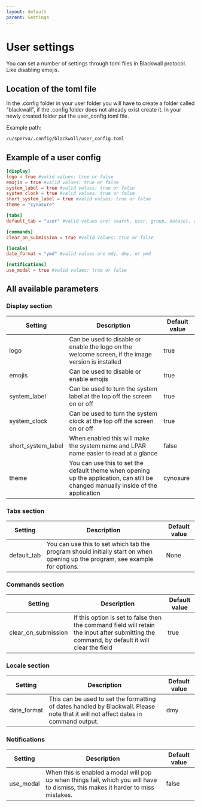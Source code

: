 ```yaml
---
layout: default
parent: Settings
---
```


# User settings

You can set a number of settings through toml files in Blackwall protocol. Like disabling emojis.

## Location of the toml file

In the .config folder in your user folder you will have to create a folder called "blackwall", if the .config folder does not already exist create it. In your newly created folder put the user_config.toml file.

Example path:

```txt
/u/sperva/.config/blackwall/user_config.toml
```

## Example of a user config

```toml
[display]
logo = true #valid values: true or false
emojis = true #valid values: true or false
system_label = true #valid values: true or false
system_clock = true #valid values: true or false
short_system_label = true #valid values: true or false
theme = "cynosure"

[tabs]
default_tab = "user" #valid values are: search, user, group, dataset, resource, options, and commands

[commands]
clear_on_submission = true #valid values: true or false

[locale]
date_format = "ymd" #valid values are mdy, dmy, or ymd

[notifications]
use_modal = true #valid values: true or false
```

## All available parameters

### Display section

| Setting | Description | Default value |
|---------|-------------|---------|
| logo    | Can be used to disable or enable the logo on the welcome screen, if the image version is installed            | true        |
| emojis   | Can be used to disable or enable emojis | true        |
| system_label  | Can be used to turn the system label at the top off the screen on or off | true        |
| system_clock  | Can be used to turn the system clock at the top off the screen on or off | true        |
| short_system_label | When enabled this will make the system name and LPAR name easier to read at a glance | false        |
| theme        | You can use this to set the default theme when opening up the application, can still be changed manually inside of the application | cynosure        |

### Tabs section

| Setting | Description | Default value |
|---------|-------------|---------|
| default_tab | You can use this to set which tab the program should initially start on when opening up the program, see example for options. | None        |

### Commands section

| Setting | Description | Default value |
|---------|-------------|---------|
| clear_on_submission        | If this option is set to false then the command field will retain the input after submitting the command, by default it will clear the field | true        |

### Locale section

| Setting | Description | Default value |
|---------|-------------|---------|
| date_format | This can be used to set the formatting of dates handled by Blackwall. Please note that it will not affect dates in command output. | dmy        |

### Notifications

| Setting | Description | Default value |
|---------|-------------|---------|
| use_modal | When this is enabled a modal will pop up when things fail, which you will have to dismiss, this makes it harder to miss mistakes. | false        |
